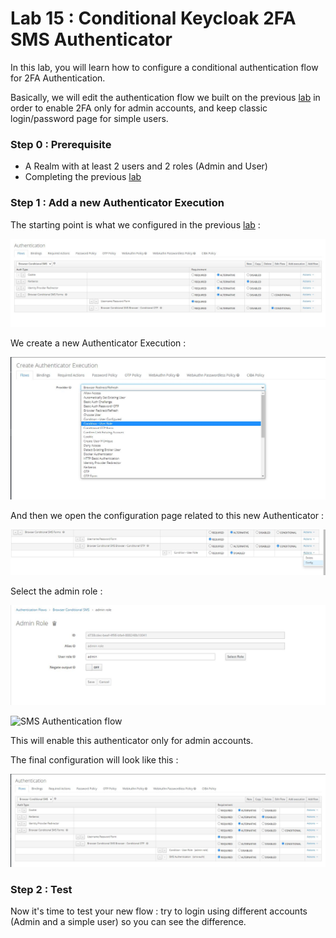 Lab 15 : Conditional Keycloak 2FA SMS Authenticator
=============================================================

In this lab, you will learn how to configure a conditional authentication flow for 2FA Authentication.

Basically, we will edit the authentication flow we built on the previous [lab](../lab15) in order to enable 2FA only for admin accounts, and keep classic login/password page for simple users.

### Step 0 : Prerequisite
- A Realm with at least 2 users and 2 roles (Admin and User)
- Completing the previous [lab](../lab15)

### Step 1 : Add a new Authenticator Execution

The starting point is what we configured in the previous [lab](../lab15) :

![SMS Authentication flow](images/1.JPG)

We create a new Authenticator Execution :

![SMS Authentication flow](images/2_add_exec.JPG)

And then we open the configuration page related to this new Authenticator :

![SMS Authentication flow](images/3_config_exec.JPG)

Select the admin role :

![SMS Authentication flow](images/4_select_admin_role.JPG)

![SMS Authentication flow](images/4_add_admin_role.JPG)

This will enable this authenticator only for admin accounts. 

The final configuration will look like this :

![SMS Authentication flow](images/5_final_config.JPG)

### Step 2 : Test

Now it's time to test your new flow : try to login using different accounts (Admin and a simple user) so you can see the difference.





 

   